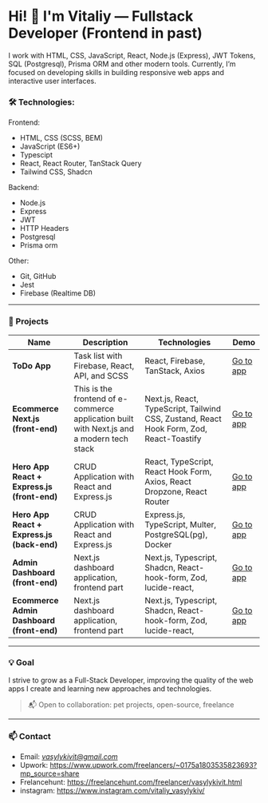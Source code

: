 # Hi! 👋 I'm Vitaliy — Fullstack Developer (Frontend in past)

I work with HTML, CSS, JavaScript, React, Node.js (Express), JWT Tokens, SQL (Postgresql), Prisma ORM  and other modern tools. Currently, I’m focused on developing skills in building responsive web apps and interactive user interfaces.

### 🛠️ Technologies:
Frontend:
  - HTML, CSS (SCSS, BEM)
  - JavaScript (ES6+)
  - Typescipt
  - React, React Router, TanStack Query
  - Tailwind CSS, Shadcn

Backend:
  - Node.js
  - Express
  - JWT
  - HTTP Headers
  - Postgresql
  - Prisma orm

Other:
- Git, GitHub
- Jest
- Firebase (Realtime DB)
---

### 📌 Projects

| Name | Description | Technologies | Demo |
|------|-------------|--------------|------|
| **ToDo App** | Task list with Firebase, React, API, and SCSS | React, Firebase, TanStack, Axios | [Go to app](https://vasylykiv.github.io/Pet-Todo-React-Firebase/) |
| **Ecommerce Next.js (front-end)** | This is the frontend of e-commerce application built with Next.js and a modern tech stack| Next.js, React, TypeScript, Tailwind CSS, Zustand, React Hook Form, Zod, React-Toastify | [Go to app](https://github.com/vasylykiv/ecommerce_front/) |
| **Hero App React + Express.js (front-end)** | CRUD Application with React and Express.js | React, TypeScript, React Hook Form, Axios, React Dropzone, React Router | [Go to app](https://github.com/vasylykiv/hero_app_client.git) |
| **Hero App React + Express.js (back-end)** |  CRUD Application with React and Express.js | Express.js, TypeScript, Multer, PostgreSQL(pg), Docker | [Go to app](https://github.com/vasylykiv/hero_app_server.git) |
| **Admin Dashboard (front-end)** |  Next.js dashboard application, frontend part | Next.js, Typescript, Shadcn, React-hook-form, Zod, lucide-react, | [Go to app](https://github.com/vasylykiv/dashboard_shadcn) |
| **Ecommerce Admin Dashboard (front-end)** |  Next.js dashboard application, frontend part | Next.js, Typescript, Shadcn, React-hook-form, Zod, lucide-react, | [Go to app](https://github.com/vasylykiv/ecommerse_dasboard_front) |



---

### 💡 Goal
I strive to grow as a Full-Stack Developer, improving the quality of the web apps I create and learning new approaches and technologies.

> 📬 Open to collaboration: pet projects, open-source, freelance

---

### 📫 Contact
- Email: *vasylykivit@gmail.com*
- Upwork: https://www.upwork.com/freelancers/~0175a1803535823693?mp_source=share
- Frelancehunt: https://freelancehunt.com/freelancer/vasylykivit.html 
- instagram: https://www.instagram.com/vitaliy_vasylykiv/
